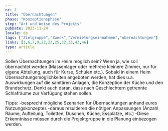 ```yaml
---
nr: 2
title: "Übernachtungen"
phase: "Konzeptionsphase"
step: "Art und Weise des Projekts"
pubDate: 2023-11-24
locale: de
tags: ["Zielgruppe","Zweck","Vermietungseinnahmen","ubernachtungen"]
links: [1,6,7,9,22,23,25,32,33,43,46]
type: article
---
```


Sollen Übernachtungen im Heim möglich sein? Wenn ja, wie soll übernachtet werden (Massenlager oder mehrere kleinere Zimmer, nur für eigene Abteilung, auch für Kurse, Schulen etc.). Sobald in einem Heim Übernachtungsmöglichkeiten angeboten werden, hat dies u.a. Auswirkungen auf die sanitären Anlagen, die Konzeption der Küche und den Brandschutz. Denkt auch daran, dass nach Geschlechtern getrennte Schlafräume zur Verfügung stehen sollen.

Tipps:
-besprecht mögliche Szenarien für Übernachtungen anhand eures Nutzungskonzeptes
-daraus resultieren die nötigen Anpassungen (Anzahl Räume, Aufteilung, Toiletten, Duschen, Küche, Essplätze, etc.)
-Diese Erkenntnisse müssen durch die Projektgruppe in die Planung einbezogen werden.
